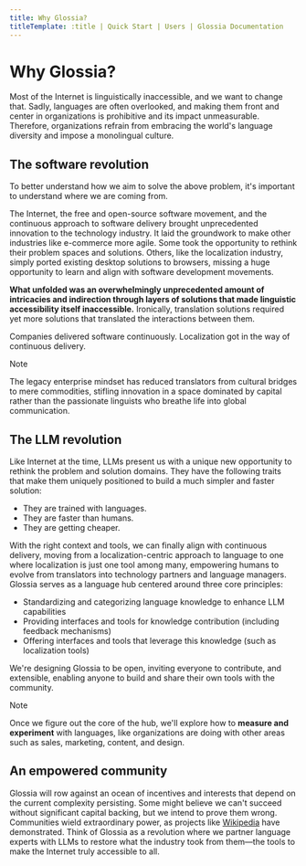 ```yaml
---
title: Why Glossia?
titleTemplate: :title | Quick Start | Users | Glossia Documentation
---
```


# Why Glossia?

Most of the Internet is linguistically inaccessible, and we want to change that.
Sadly, languages are often overlooked, and making them front and center in organizations is prohibitive and its impact unmeasurable.
Therefore, organizations refrain from embracing the world's language diversity and impose a monolingual culture.

## The software revolution

To better understand how we aim to solve the above problem, it's important to understand where we are coming from.

The Internet, the free and open-source software movement, and the continuous approach to software delivery brought unprecedented innovation to the technology industry. It laid the groundwork to make other industries like e-commerce more agile. Some took the opportunity to rethink their problem spaces and solutions. Others, like the localization industry, simply ported existing desktop solutions to browsers, missing a huge opportunity to learn and align with software development movements.

**What unfolded was an overwhelmingly unprecedented amount of intricacies and indirection through layers of solutions that made linguistic accessibility itself inaccessible.** Ironically, translation solutions required yet more solutions that translated the interactions between them.

Companies delivered software continuously. Localization got in the way of continuous delivery.

> [!NOTE]
> The legacy enterprise mindset has reduced translators from cultural bridges to mere commodities, stifling innovation in a space dominated by capital rather than the passionate linguists who breathe life into global communication.

## The LLM revolution

Like Internet at the time, LLMs present us with a unique new opportunity to rethink the problem and solution domains. They have the following traits that make them uniquely positioned to build a much simpler and faster solution:

- They are trained with languages.
- They are faster than humans.
- They are getting cheaper.

With the right context and tools, we can finally align with continuous delivery, moving from a localization-centric approach to language to one where localization is just one tool among many, empowering humans to evolve from translators into technology partners and language managers.
Glossia serves as a language hub centered around three core principles:

- Standardizing and categorizing language knowledge to enhance LLM capabilities
- Providing interfaces and tools for knowledge contribution (including feedback mechanisms)
- Offering interfaces and tools that leverage this knowledge (such as localization tools)

We're designing Glossia to be open, inviting everyone to contribute, and extensible, enabling anyone to build and share their own tools with the community.

> [!NOTE]
> Once we figure out the core of the hub, we'll explore how to **measure and experiment** with languages, like organizations are doing with other areas such as sales, marketing, content, and design.

## An empowered community

Glossia will row against an ocean of incentives and interests that depend on the current complexity persisting. Some might believe we can't succeed without significant capital backing, but we intend to prove them wrong. Communities wield extraordinary power, as projects like [Wikipedia](https://wikipedia.org/) have demonstrated. Think of Glossia as a revolution where we partner language experts with LLMs to restore what the industry took from them—the tools to make the Internet truly accessible to all.
